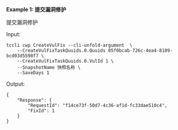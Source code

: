 **Example 1: 提交漏洞修护**

提交漏洞修护

Input: 

```
tccli cwp CreateVulFix --cli-unfold-argument  \
    --CreateVulFixTaskQuuids.0.Quuids 05f0bcab-726c-4ea4-8109-bcd03d5598f7 \
    --CreateVulFixTaskQuuids.0.VulId 1 \
    --SnapshotName 快照名称 \
    --SaveDays 1
```

Output: 
```
{
    "Response": {
        "RequestId": "f14ce73f-50d7-4c36-af1d-fc33dae510c4",
        "FixId": 1
    }
}
```

